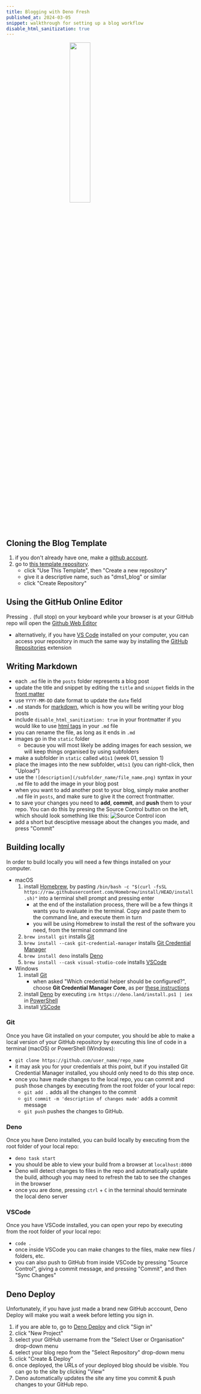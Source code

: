 ```yaml
---
title: Blogging with Deno Fresh
published_at: 2024-03-05
snippet: walkthrough for setting up a blog workflow
disable_html_sanitization: true
---
```


<img src="/logo.svg" style="display: block; margin-left: auto; margin-right: auto; width: 33%;"></img>

## Cloning the Blog Template
1. if you don't already have one, make a [github account](https://github.com/).
2. go to [this template repository](https://github.com/capogreco/blog_template).
   - click "Use This Template", then "Create a new repository"
   - give it a descriptive name, such as "dms1_blog" or similar
   - click "Create Repository"

## Using the GitHub Online Editor
Pressing `.` (full stop) on your keyboard while your browser is at your GitHub repo will open the [Github Web Editor](https://docs.github.com/en/codespaces/the-githubdev-web-based-editor)
   - alternatively, if you have [VS Code](https://code.visualstudio.com/) installed on your computer, you can access your repository in much the same way by installing the [GitHub Repositories](https://marketplace.visualstudio.com/items?itemName=GitHub.remotehub) extension

## Writing Markdown
- each `.md` file in the `posts` folder represents a blog post
- update the title and snippet by editing the `title` and `snippet` fields in the [front matter](https://dev.to/dailydevtips1/what-exactly-is-frontmatter-123g)
- use `YYYY-MM-DD` date format to update the `date` field
- `.md` stands for [markdown](https://www.markdownguide.org/cheat-sheet/), which is how you will be writing your blog posts
- include `disable_html_sanitization: true` in your frontmatter if you would like to use [html tags](https://developer.mozilla.org/en-US/docs/Web/HTML/Element) in your `.md` file
- you can rename the file, as long as it ends in `.md`
- images go in the `static` folder
   - because you will most likely be adding images for each session, we will keep things organised by using subfolders
- make a subfolder in `static` called `w01s1` (week 01, session 1)
- place the images into the new subfolder, `w01s1` (you can right-click, then "Upload")
- use the `![description](/subfolder_name/file_name.png)` syntax in your `.md` file to add the image in your blog post
- when you want to add another post to your blog, simply make another `.md` file in `posts`, and make sure to give it the correct frontmatter.
- to save your changes you need to **add**, **commit**, and **push** them to your repo.  You can do this by presing the Source Control button on the left, which should look something like this: ![Source Control icon](/240305_blog_instructions/source_control.png)
- add a short but desciptive message about the changes you made, and press "Commit"

## Building locally
In order to build locally you will need a few things installed on your computer.  
- macOS
   1. install [Homebrew](https://brew.sh/), by pasting `/bin/bash -c "$(curl -fsSL https://raw.githubusercontent.com/Homebrew/install/HEAD/install.sh)"` into a terminal shell prompt and pressing enter
      - at the end of the installation process, there will be a few things it wants you to evaluate in the terminal.  Copy and paste them to the command line, and execute them in turn
      - you will be using Homebrew to install the rest of the software you need, from the terminal command line
   2. `brew install git` installs [Git](https://git-scm.com/)
   3. `brew install --cask git-credential-manager` installs [Git Credential Manager](https://github.com/git-ecosystem/git-credential-manager)
   3. `brew install deno` installs [Deno](https://deno.com/)
   4. `brew install --cask visual-studio-code` installs [VSCode](https://code.visualstudio.com/)
- Windows
   1. install [Git](https://git-scm.com/download/win)
      - when asked "Which credential helper should be configured?", choose **Git Credential Manager Core**, as per [these instructions](https://github.com/git-ecosystem/git-credential-manager/blob/release/docs/install.md)
   2. install [Deno](https://docs.deno.com/runtime/manual) by executing `irm https://deno.land/install.ps1 | iex` in [PowerShell](https://learn.microsoft.com/en-us/training/modules/introduction-to-powershell/2-what-is-powershell)
   3. install [VSCode](https://code.visualstudio.com/)

### Git
Once you have Git installed on your computer, you should be able to make a local version of your GitHub repository by executing this line of code in a terminal (macOS) or PowerShell (Windows):
- `git clone https://github.com/user_name/repo_name`
- it may ask you for your credentials at this point, but if you installed Git Credential Manager installed, you should only need to do this step once.
- once you have made changes to the local repo, you can commit and push those changes by executing from the root folder of your local repo:
   - `git add .` adds all the changes to the commit
   - `git commit -m 'description of changes made'` adds a commit message
   - `git push` pushes the changes to GitHub.

### Deno
Once you have Deno installed, you can build locally by executing from the root folder of your local repo:
- `deno task start`
- you should be able to view your build from a browser at `localhost:8000`
- Deno will detect changes to files in the repo and automatically update the build, although you may need to refresh the tab to see the changes in the browser
- once you are done, pressing `ctrl` + `C` in the terminal should terminate the local deno server

### VSCode
Once you have VSCode installed, you can open your repo by executing from the root folder of your local repo:
- `code .`
- once inside VSCode you can make changes to the files, make new files / folders, etc.
- you can also push to GitHub from inside VSCode by pressing "Source Control", giving a commit message, and pressing "Commit", and then "Sync Changes"

## Deno Deploy
Unfortunately, if you have just made a brand new GitHub acccount, Deno Deploy will make you wait a week before letting you sign in.  

1. if you are able to, go to [Deno Deploy](https://deno.com/deploy) and click "Sign in"
2. click "New Project"
3. select your GitHub username from the "Select User or Organisation" drop-down menu
4. select your blog repo from the "Select Repository" drop-down menu
5. click "Create & Deploy"
6. once deployed, the URLs of your deployed blog should be visible.  You can go to the site by clicking "View"
7. Deno automatically updates the site any time you commit & push changes to your GitHub repo.





